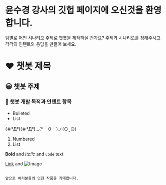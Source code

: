 # 윤수경 강사의 깃헙 페이지에 오신것을 환영합니다.


팀별로 어떤 시나리오 주제로 챗봇을 제작하실 건가요? 
주제와 시나리오를 정해주시고
각각의 인텐트와 응답을 만들어 보세요.

# ❤ 챗봇 제목
## 😀 챗봇 주제
### 🍧 챗봇 개발 목적과 인텐트 항목

- Bulleted
- List

(＃°Д°)(＃°Д°)...(*￣０￣)ノ(⊙ˍ⊙)

1. Numbered
2. List

**Bold** and _Italic_ and `Code` text

[Link](url) and ![Image](src)
```

앞으로 여러분들의 멋진 작품을 기대합니다.
